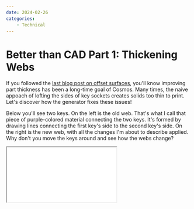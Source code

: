 ```yaml
---
date: 2024-02-26
categories:
    - Technical
---
```


# Better than CAD Part 1: Thickening Webs

If you followed the [last blog post on offset surfaces](./offset-surfaces-md), you'll know improving part thickness has been a long-time goal of Cosmos. Many times, the naive appoach of lofting the sides of key sockets creates solids too thin to print. Let's discover how the generator fixes these issues!

<!-- more -->

Below you'll see two keys. On the left is the old web. That's what I call that piece of purple-colored material connecting the two keys. It's formed by drawing lines connecting the first key's side to the second key's side. On the right is the new web, with all the changes I'm about to describe applied. Why don't you move the keys around and see how the webs change?

<iframe scrolling="no" style="aspect-ratio: 160 / 50" src="../../embed/thickness" />

In the new web, I've strategically added some extra shapes. The top and bottom surfaces on the key sockets have been extended. This is the new magic that's making the web thicker.

![Added Shapes on the Web](../../assets/thickness-highlight.svg){ width=70% .center}

_I'll pull out my spline toolbox and fix this with some nice curves instead_, I hear you say. _My CAD software can fix this!_ Alright, but how do you ensure your splines never intersect the adjacent keycaps or switches? That the thickness is always consistent? That's the advantage of using these straight lines. Plus, you can always fillet the coners later.

Before diving in, here's a preview of what this post is going to walk through building. On the left is the original web from a keyboard. You can see the socket clipping through the side of the wall. That means the thickness is going negative! On the right is the web automatically generated using these new algorithmic improvements.

## A Tale of Two Lines

The rest of this post is going to be structured as follows:

1. Figure out how big to make these extra shapes, assuming everything is in 2D.
2. Survive the challenge of thickening the web, but in 3D.

Without further ado, let's get mathin'.

![Labeled Points on the Web](../../assets/webmath.png){ width=300 .center}

Here's a diagram of the sockets from the perspective of socket A. I've fixed the location and orientation of the socket to make the math simpler. The socket on top, positioned at the origin (0,0), is the socket by which this extra triangular shape will be added. This new shape is parameterized by only one variable, $o_t$, that controls by how much the top surface is extended.

I'm going to find the slopes of the lines describing the top and bottom of the web. If you survived your math classes, you should remember your fomulas. This line is going from $(o_t, 0)$ to $(p_{btx}, p_{bty})$:

$$
m = m_{bot} = m_{top} = \frac{p_{bty}}{p_{btx} - o_t}
$$

These slopes are equal because the lines are parallel (which gives constant thickness). The nifty trick that'll become apparent soon is that I'll solve for the top and bottom offsets independently. Notice I'm writing the equation of the slope using the top set of points. This means that only one variable, $o_t$, will show up in the equations. If you turned your screen upside-down, you might notice this problem looks pretty similar, except that all the text is unreadable. All this math therefore also applies to finding the offset on the underside.

I write the equations of both lines:

$$
\begin{align*}
\text{top: } y &= m(x - o_t) = mx - mo_t \\
\text{bottom: } y &= mx - t_a
\end{align*}
$$

To know the thickness, I need to measure the distance between the two parallel lines. What's that distance? [Wikipedia has our back!](https://wikipedia.org/wiki/Distance_between_two_parallel_lines). Because the equation for $t_{desired}$ contains absolute values and square roots, I use $(t_{desired})^2$ to make the math nicer .

$$
(t_{desired})^2 = \frac{(t_a - mo_t)^2}{m^2 + 1}
$$

There you have it! To solve for $o_t$, you plug everything into the equation above and solve. As there are some squared terms, you get a quadratic equation.[^1] The solution is pretty big, so I won't write it out. I figure you're already tired of math. Which is why we're about to do more math, because there's one small issue...

[^1]: A quadratic equations! Multiple solutions!? Imaginary solutions!? It's an unforunate situation. If there is no real solution, I use the maximum offset (i.e. how big the offset can get before running into adjacent keycaps or switches). If both solutions are negative, I use half the maximum offset. Zero and the maximum offsets are both reasonable offsets in this case, so I choose both by averaging :D Otherwise, I use the smallest nonnegative solution.

### Avoiding the Keycaps and Switches

There's a limit to how thick the web can be made. If it's too big in spots, it might run into the keycaps! Or it may run into the switches! Neither would be very good.

![Extrapolating the Maximum Top Offset](../../assets/weboffset.png){ width=300 .center}

To find the maximum offsets on the top surfaces of the web, I extend the line that passes through the $p_{bt}$ (the top point on the second socket) and the keycap's corner. In reality, finding this $p_{key}$ point is pretty difficult since keys can be oriented skew. Everything looks nicer in 2D :) Instead, I define $p_{key}$ relative to $p_{bt}$ using the switch's compressed height and offsetting some margin in the horizontal direction.

$$
o_{t,max} = p_{btx} - p_{bty} \frac{p_{keyx} - p_{btx}}{p_{keyy} - p_{bty}}
$$

For points on the bottom surface, the maximum offset is found pretty similarly. However, instead of working with keycaps, I instead project the socket's edge line straight. I also set the lower bound for this offset to be $t_{desired} / 2$ because switches typically don't come lose to the edge of the socket. That way, _some_ material always gets added on the bottom if required.

PICTURE

There's one more check performed to limit the offset: the wall boundary check. If offsetting is going to move a nearby wall, the wall can only be moved so much before it runs into the nearby walls. Therefore, I check that the offset does not lead to any wall intersections, and if it does, I decrease the offset until there are no intersections.

### Conclusion

As you play with the demo above, you'll hopefully see the effects that the keycap and switch avoidance have on the webs. It's a pretty smart algorithm!

I should also note that in all my diagrams, the web thickness matches the sockets thickness. Yet in reality, setting the web thickness to 80% of the socket thickness produces thick enough results but with fewer sharp edges. In expert mode, `webMinThicknessFactor` sets this ratio.

Anyways, that's all find and dandy for a 2D solution---but I've conveniently left out the fact that keyboards are in 3D, keys can be oriented skew to each other, and that the act of adding a line in 2D corresponds to adding a face in 3D. Besides, how do you even determine which sockets are neighbors? What if three keys are laid out in a triangle? Who's neighboring who now, huh?

## All Around Me Are Familar Faces

In Cosmos, the web is computed as many interconnected triangles. Every vertex of a triangle is associated with some corner of a socket. Therefore, every triangle connects 2-3 distinct sockets.

PICTURE WITH TRIANGLE LAYOUT

Why triangles and not, say, quadrilaterals? Not every web can be subdivided into quadrilaterals. Take, for instance, three keys laid out in a triangle. Such a configuration will require a triangle.

### Neighbors all the Way Down

In order to compute thicknesses, we'll need a way to examine a cross section of the web and examine it in 2D, just as described above. One logical point to take this cross section would be along the sides of every socket.

PICTURE

However, this isn't quite the best. Imagine there are two sockets, positioned skewly, such that their corners nearly touch on one side but diverge on the other. In this case, the divergent side should have some thickness added, while the touching side needs no extra material. Because of cases like these, the generator independently considers how much thickness to add for the left and right sides of the socket's edge.

PICTURE

Because of the specific way that the web is computed (article coming soon), every side of every socket has a triangle neighboring it. Two vertices of that triangle belong to this socket, while the third vertex belongs to another socket. This socket makes a pretty good neighbor. But because the thickness for the left and right sides are being considered independently, we have to find a neighboring left and right side of another socket's edge. And using the left and right side of this particular neighbor doesn't always work out.

PICTURE

What's required instead is to consider not only the socket attached to the neighboring triangle, but also sockets attached to neighboring triangles _of the neighboring triangles_. It's neighbors all the way down!

PICTURE

In all, there are 3 pairs of neighbor points to consider in addition to the original neighbor point. To pick which pair is the most logical, I both consider the length between the left and right sides of the socket edge and their corresponding neighbors as well as the ratios between these lengths. A good neighbor should be near-equally spaced from both the left and right side of the socket's edge.

If you're still curious how this works, I suggest you read the `closestPts` implementation in the source code.

After computing the neighbors, we can now look at the two cross sections.

### Adding New Faces

At this point we have two cross sections, and with them we can compute how much each endpoint of the edge needs to be offset. So now, just move the vertices and call it a day right?

_Right?_

_Right?_

PICTURE

This isn't going to work. Moving the vertices creates empty holes around the key socket. Not only will these holes need to be filled with new triangles, but the nearby triangles are going to need to be split to avoid further holes.

PICTURE

In this section I'm going to describe the face-splitting algorithm I developed for Cosmos. It operates on an array of vertices and an array of triangles containing pointers to the vertex array (or more accurately, every triangle records indices into the vertex array). There's a few desirable properties for it to have:

1. If a `vertices[i]`needs to be offset, then `vertices[i]` will be updated with the new vertex location. Then, wall computation will use the new vertex positions.
2. Every original vertex position must still be stored in `vertices`. That is to say, if a vertex is moved, its original location must be pushed to the end of `vertices`. Otherwise, there will be holes in the model.
3. If an edge is split, each face on either side of the edge must be divided into two faces. This also ensures no holes are added.
4. The order through which edges are traversed should have little effect on the resulting model.

The most critical decision in this algorithm is the choice of which edges to split. I choose to split the two edges on the key socket adjacent to the current edge. These edges are spefial in that they only have one adjacent face each, which means only one face per side must be split into two.

The new vertex is shifted into the location of the original vertex, while the original vertex is offset in place. Additionally, the references of vertices in the socket's points are updated so that the next socket edge that is examined has the correct set of points.

PICTURE

### Face Flip

This algorithm produces long thin facse when it splits edges. Sometimes they are desired. Other times, they are not.

PICTURE

The final step of the algorithm is to flip any edges that 1) Don't satisfy the Delaunay condition and for which 2) flipping them increases the bubliness of the model. I'll explain what both of these mean in a moment, but here's what an edge flip does:

PICTURE

The initial web is created a set of points on the corners of sockets via Delaunay triangulation. This algorithm creates triangles such that no point lies within the circumcircle of any triangle. It can also be expressed as that for every edge, the sum of the two angles opposite that edge is always less than 180°. This proprety eliminates many thin triangles and leads to an even, nice-looking mesh. When the Delaunay triangulation is performed, all points are projected to 2D. However, when doing this algorithm I'm working in 3D. So I calculate the angles in 3D to check if an edge is locally Delaunay.

!!! Note

This worked so well that I've added a preprocessing step after the Delaunay that checks the 3D angles and flips any non-locally Delaunay edges. This helps fix some meshes.

PICTURE?

The second check stops us from punching pockets into the model. The goal of this edge flipping step is to remove pockets, not create them.

PICTURE

--8<-- "docs/blog/.footer.md"

